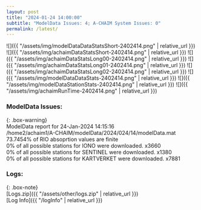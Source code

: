 ```yaml
---
layout: post
title: "2024-01-24 14:00:00"
subtitle: "ModelData Issues: 4; A-CHAIM System Issues: 0"
permalink: /latest/
---
```


![]({{ "/assets/img/modelDataDataStatsShort-2402414.png" | relative_url }})
![]({{ "/assets/img/achaimDataStatsShort-2402414.png" | relative_url }})
![]({{ "/assets/img/achaimDataStatsLong00-2402414.png" | relative_url }})
![]({{ "/assets/img/achaimDataStatsLong01-2402414.png" | relative_url }})
![]({{ "/assets/img/achaimDataStatsLong02-2402414.png" | relative_url }})
![]({{ "/assets/img/modelDataDataStats-2402414.png" | relative_url }})
![]({{ "/assets/img/modelDataStationStats-2402414.png" | relative_url }})
![]({{ "/assets/img/achaimRunTime-2402414.png" | relative_url }})


### ModelData Issues:  
  
{: .box-warning}  
 ModelData report for 24-Jan-2024 14:15:16   
 /home2/achaim1/A-CHAIM/modelData/2024/024/14/modelData.mat   
 73.7454% of RIO absoprtion values are finite   
 0% of all possible stations for IONO were downloaded. x3660   
 0% of all possible stations for SENTINEL were downloaded. x1380   
 0% of all possible stations for KARTVERKET were downloaded. x7881   
  


### Logs:  
  
{: .box-note}  
[Logs.zip]({{ "/assets/other/logs.zip" | relative_url }})  
[Log Info]({{ "/logInfo" | relative_url }})  
